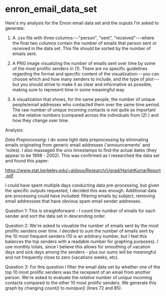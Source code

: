 # enron_email_data_set

Here's my analysis for the Enron email data set and the ouputs I'm asked to generate:

1. A .csv file with three columns---"person", "sent", "received"---where the final two columns contain the number of emails that person sent or received in the data set. This file should be sorted by the number of emails sent.

2. A PNG image visualizing the number of emails sent over time by some of the most prolific senders in (1). There are no specific guidelines regarding the format and specific content of the visualization---you can choose which and how many senders to include, and the type of plot---but you should strive to make it as clear and informative as possible, making sure to represent time in some meaningful way.

3. A visualization that shows, for the same people, the number of unique people/email addresses who contacted them over the same time period. The raw number of unique incoming contacts is not quite as important as the relative numbers (compared across the individuals from (2) ) and how they change over time.

Analysis:

*Data Preprocessing*: I do some light data preprocessing by eliminating emails originating from generic email addresses ('announcements' and 'notes). I also massaged the unix timestamps to find the actual dates (they appear to be 1998 - 2002). This was confirmed as I researched the data set and found this paper:

https://www.stat.berkeley.edu/~aldous/Research/Ugrad/HarishKumarReport.pdf 

I could have spent multiple days conducting data pre-processing, but given the specific outputs requested, I decided this was enough. Additional data pre-processing could have included: filtering emails by subject, removing email addressses that have obvious spam email sender addresses.

Question 1: This is straightforward - I count the number of emails for each sender and sort the data set in descending order.

Question 2: We're asked to visualize the number of emails sent by the most prolific senders over time. I decided to sum the number of emails sent by the 10 most frequent senders (10 is an arbitrary number, but I feel this balances the top senders with a readable number for graphing purposes). I use monthly totals, since I believe this allows for smoothing of vacation days and sick days among the senders - plus our sums will be meaningful and not frequently close to zero (vacations weeks, etc). 

Question 3: For this question I filter the email data set by whether one of the top 10 most prolific senders was the recepient of an email from another person. We're asked to evaluate the *relative* number of *unique* incoming contacts compared to the other 10 most prolific senders. We generate this graph by changing *count()* to *nunique()* (lines 72 and 85). 
